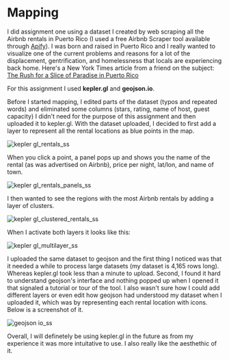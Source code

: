 # Mapping

I did assignment one using a dataset I created by web scraping all the Airbnb rentals in Puerto Rico (I used a free Airbnb Scraper tool available through [Apify](https://apify.com/dtrungtin/airbnb-scraper)). I was born and raised in Puerto Rico and I really wanted to visualize one of the current problems and reasons for a lot of the displacement, gentrification, and homelessness that locals are experiencing back home. Here's a New York Times article from a friend on the subject: [The Rush for a Slice of Paradise in Puerto Rico](https://www.nytimes.com/2022/01/31/us/puerto-rico-gentrification.html)

For this assignment I used **kepler.gl** and **geojson.io**. 

Before I started mapping, I edited parts of the dataset (typos and repeated words) and eliminated some columns (stars, rating, name of host, guest capacity) I didn't need for the purpose of this assignment and then uploaded it to kepler.gl. With the dataset uploaded, I decided to first add a layer to represent all the rental locations as blue points in the map. 

![kepler gl_rentals_ss](https://github.com/valarbonies/is578-intro-to-DH/assets/109615094/90cb1d92-bd17-4b32-b0ca-d54aea7b0e3a)

When you click a point, a panel pops up and shows you the name of the rental (as was advertised on Airbnb), price per night, lat/lon, and name of town. 

![kepler gl_rentals_panels_ss](https://github.com/valarbonies/is578-intro-to-DH/assets/109615094/d22c4e14-a61d-47ea-8949-207c6aaac527)

I then wanted to see the regions with the most Airbnb rentals by adding a layer of clusters. 

![kepler gl_clustered_rentals_ss](https://github.com/valarbonies/is578-intro-to-DH/assets/109615094/190169e1-4935-4191-88e5-1e2a780df435)

When I activate both layers it looks like this:

![kepler gl_multilayer_ss](https://github.com/valarbonies/is578-intro-to-DH/assets/109615094/7579d4f2-e2c2-4dc1-b616-a4ba577d7b9a)

I uploaded the same dataset to geojson and the first thing I noticed was that it needed a while to process large datasets (my dataset is 4,165 rows long). Whereas kepler.gl took less than a minute to upload. Second, I found it hard to understand geojson's interface and nothing popped up when I opened it that signaled a tutorial or tour of the tool. I also wasn't sure how I could add different layers or even edit how geojson had understood my dataset when I uploaded it, which was by representing each rental location with icons. Below is a screenshot of it.

![geojson io_ss](https://github.com/valarbonies/is578-intro-to-DH/assets/109615094/09b8ec0e-0980-46f8-b93d-8916320df1e8)

Overall, I will definetely be using kepler.gl in the future as from my experience it was more intuitative to use. I also really like the aesthethic of it. 
